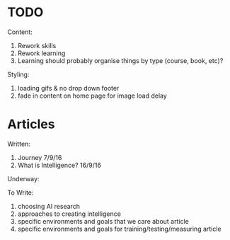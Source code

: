 # TODO

Content:

1. Rework skills
1. Rework learning
1. Learning should probably organise things by type (course, book, etc)?

Styling:

1. loading gifs & no drop down footer
1. fade in content on home page for image load delay

# Articles

Written:

1. Journey 7/9/16
1. What is Intelligence? 16/9/16

Underway:

To Write:

1. choosing AI research
1. approaches to creating intelligence
1. specific environments and goals that we care about article
1. specific environments and goals for training/testing/measuring article
